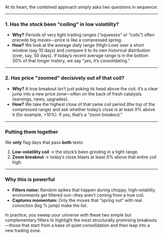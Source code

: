At its heart, the combined approach simply asks two questions in sequence:

---

### 1. Has the stock been “coiling” in low volatility?

* **Why?**  Periods of very tight trading ranges (“squeezes” or “coils”) often precede big moves—price is like a compressed spring.
* **How?**  We look at the average daily range (High–Low) over a short window (say 10 days) and compare it to its own historical distribution (over, say, 50 days).  If today’s recent average range is in the bottom 30% of that longer history, we say “yes, it’s consolidating.”

---

### 2. Has price “zoomed” decisively out of that coil?

* **Why?**  A true breakout isn’t just poking its head above the coil; it’s a clear jump into a new price zone—often on the back of fresh catalysts (earnings, news, upgrades).
* **How?**  We take the highest close of that same coil period (the top of the compressed range) and ask whether today’s close is at least *X*% above it (for example, +10%).  If yes, that’s a “zoom breakout.”

---

### Putting them together

We **only** flag days that pass **both** tests:

1. **Low‐volatility coil** → the stock’s been grinding in a tight range.
2. **Zoom breakout** → today’s close blasts at least *X*% above that entire coil high.

---

### Why this is powerful

* **Filters noise:**  Random spikes that happen during choppy, high‐volatility environments get filtered out—they aren’t coming from a true coil.
* **Captures momentum:**  Only the moves that “spring out” with real conviction (big % jump) make the list.

In practice, you sweep your universe with these two simple but complementary filters to highlight the most structurally promising breakouts—those that start from a base of quiet consolidation and then leap into a new trading zone.

